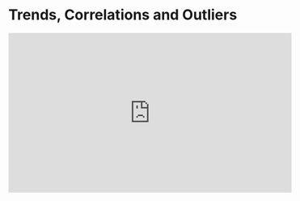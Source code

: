 # Trends, Correlations and Outliers

<iframe width="560" height="315" src="https://www.youtube.com/embed/2GQvRMpsYF8" title="YouTube video player" frameborder="0" allow="accelerometer; autoplay; clipboard-write; encrypted-media; gyroscope; picture-in-picture" allowfullscreen></iframe>